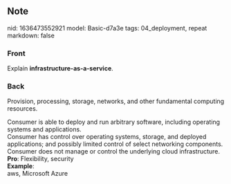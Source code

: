 ## Note
nid: 1636473552921
model: Basic-d7a3e
tags: 04_deployment, repeat
markdown: false

### Front
Explain <b>infrastructure-as-a-service</b>.

### Back
Provision, processing, storage, networks, and other fundamental
computing resources.
<div>
  Consumer is able to deploy and run arbitrary software, including
  operating systems and applications.
  <div>
    Consumer has control over operating systems, storage, and
    deployed applications; and possibly limited control of select
    networking components.
  </div>
  <div>
    Consumer does not manage or control the underlying cloud
    infrastructure.
  </div>
</div>
<div>
  <b>Pro</b>: Flexibility, security
</div>
<div>
  <b>Example</b>:
</div>
<div>
  aws, Microsoft Azure
</div>
